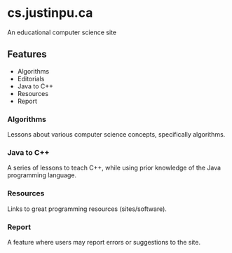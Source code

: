 # cs.justinpu.ca
An educational computer science site

## Features

- Algorithms
- Editorials
- Java to C++
- Resources
- Report

### Algorithms

Lessons about various computer science concepts, specifically algorithms.

### Java to C++

A series of lessons to teach C++, while using prior knowledge of the Java programming language.

### Resources

Links to great programming resources (sites/software).

### Report

A feature where users may report errors or suggestions to the site.
